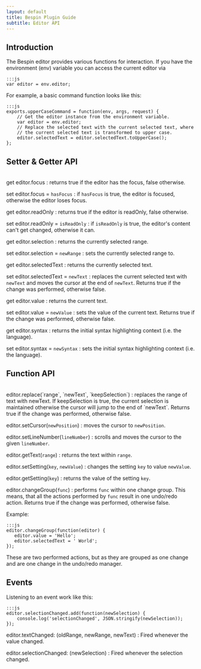 ```yaml
---
layout: default
title: Bespin Plugin Guide
subtitle: Editor API
---
```


## Introduction ##

The Bespin editor provides various functions for interaction. If you have the
environment (env) variable you can access the current editor via

    :::js
    var editor = env.editor;

For example, a basic command function looks like this:

    :::js
    exports.upperCaseCommand = function(env, args, request) {
        // Get the editor instance from the environment variable.
        var editor = env.editor;
        // Replace the selected text with the current selected text, where
        // the current selected text is transformed to upper case.
        editor.selectedText = editor.selectedText.toUpperCase();
    };

## Setter & Getter API ##
<br>
get editor.focus
:   returns true if the editor has the focus, false otherwise.

set editor.focus = `hasFocus`
:   if `hasFocus` is true, the editor is focused, otherwise the editor loses focus.

get editor.readOnly
:   returns true if the editor is readOnly, false otherwise.

set editor.readOnly = `isReadOnly`
:   if `isReadOnly` is true, the editor's content can't get changed, otherwise it can.

get editor.selection
:   returns the currently selected range.

set editor.selection = `newRange`
:   sets the currently selected range to.

get editor.selectedText
:   returns the currently selected text.

set editor.selectedText = `newText`
:   replaces the current selected text with `newText` and moves the cursor at the end of `newText`.
    Returns true if the change was performed, otherwise false.

get editor.value
:   returns the current text.

set editor.value = `newValue`
:   sets the value of the current text. Returns true if the change was performed,
otherwise false.

get editor.syntax
:   returns the initial syntax highlighting context (i.e. the language).

set editor.syntax = `newSyntax`
:   sets the initial syntax highlighting context (i.e. the language).

## Function API ##
<br>
editor.replace(`range`, `newText`, `keepSelection`)
:   replaces the range of text with newText. If keepSelection is true, the
    current selection is maintained otherwise the cursor will jump to the end
    of `newText`. Returns true if the change was performed, otherwise false.

editor.setCursor(`newPosition`)
:   moves the cursor to `newPosition`.

editor.setLineNumber(`lineNumber`)
:   scrolls and moves the cursor to the given `lineNumber`.

editor.getText(`range`)
:   returns the text within `range`.

editor.setSetting(`key`, `newValue`)
:   changes the setting `key` to value `newValue`.

editor.getSetting(`key`)
:   returns the value of the setting `key`.

editor.changeGroup(`func`)
:   performs `func` within one change group. This means, that all the actions
    performed by `func` result in one undo/redo action. Returns true if the change
    was performed, otherwise false.

Example:

    :::js
    editor.changeGroup(function(editor) {
       editor.value = 'Hello';
       editor.selectedText = ' World';
    });

These are two performed actions, but as they are grouped as one change and
are one change in the undo/redo manager.

## Events ##
Listening to an event work like this:

    :::js
    editor.selectionChanged.add(function(newSelection) {
        console.log('selectionChanged', JSON.stringify(newSelection));
    });

editor.textChanged: (oldRange, newRange, newText)
:   Fired whenever the value changed.

editor.selectionChanged: (newSelection)
:   Fired whenever the selection changed.
